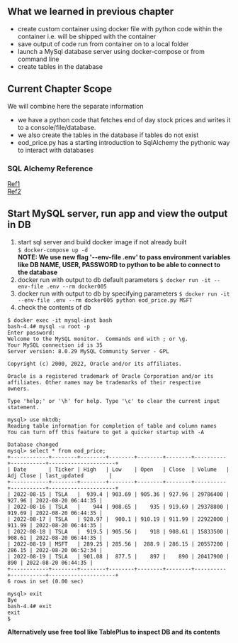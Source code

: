## What we learned in previous chapter
- create custom container using docker file with python code within the container i.e. will be shipped with 
the container
- save output of code run from container on to a local folder
- launch a MySql database server using docker-compose or from command line
- create tables in the database

## Current Chapter Scope
We will combine here the separate information
- we have a python code that fetches end of day stock prices and writes it to a console/file/database.
- we also create the tables in the database if tables do not exist
- eod_price.py has a starting introduction to SqlAlchemy the pythonic way to interact with databases

### SQL Alchemy Reference
[Ref1](https://towardsdatascience.com/sqlalchemy-python-tutorial-79a577141a91)  
[Ref2](https://overiq.com/sqlalchemy-101/)

## Start MySQL server, run app and view the output in DB
1. start sql server and build docker image if not already built  
`$ docker-compose up -d`   
**NOTE: We use new flag '--env-file .env' to pass environment variables like DB NAME, USER, PASSWORD to 
python to be able to connect to the database**  
2. docker run with output to db default parameters
`$ docker run -it --env-file .env --rm docker005`
3. docker run with output to db by specifying parameters
`$ docker run -it --env-file .env --rm docker005 python eod_price.py MSFT`
4. check the contents of db
```
$ docker exec -it mysql-inst bash
bash-4.4# mysql -u root -p
Enter password: 
Welcome to the MySQL monitor.  Commands end with ; or \g.
Your MySQL connection id is 35
Server version: 8.0.29 MySQL Community Server - GPL

Copyright (c) 2000, 2022, Oracle and/or its affiliates.

Oracle is a registered trademark of Oracle Corporation and/or its
affiliates. Other names may be trademarks of their respective
owners.

Type 'help;' or '\h' for help. Type '\c' to clear the current input statement.

mysql> use mktdb;
Reading table information for completion of table and column names
You can turn off this feature to get a quicker startup with -A

Database changed
mysql> select * from eod_price;
+------------+--------+--------+--------+--------+--------+----------+-----------+---------------------+
| Date       | Ticker | High   | Low    | Open   | Close  | Volume   | Adj Close | last_updated        |
+------------+--------+--------+--------+--------+--------+----------+-----------+---------------------+
| 2022-08-15 | TSLA   |  939.4 | 903.69 | 905.36 | 927.96 | 29786400 |    927.96 | 2022-08-20 06:44:35 |
| 2022-08-16 | TSLA   |    944 | 908.65 |    935 | 919.69 | 29378800 |    919.69 | 2022-08-20 06:44:35 |
| 2022-08-17 | TSLA   | 928.97 |  900.1 | 910.19 | 911.99 | 22922000 |    911.99 | 2022-08-20 06:44:35 |
| 2022-08-18 | TSLA   |  919.5 | 905.56 |    918 | 908.61 | 15833500 |    908.61 | 2022-08-20 06:44:35 |
| 2022-08-19 | MSFT   | 289.25 | 285.56 |  288.9 | 286.15 | 20557200 |    286.15 | 2022-08-20 06:52:34 |
| 2022-08-19 | TSLA   | 901.08 |  877.5 |    897 |    890 | 20417900 |       890 | 2022-08-20 06:44:35 |
+------------+--------+--------+--------+--------+--------+----------+-----------+---------------------+
6 rows in set (0.00 sec)

mysql> exit
Bye
bash-4.4# exit
exit
$ 
```
**Alternatively use free tool like TablePlus to inspect DB and its contents**